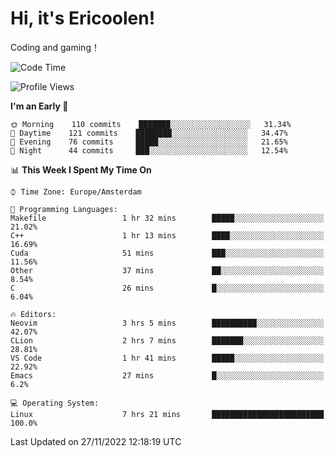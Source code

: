 # Hi, it's Ericoolen!
Coding and gaming！

<!--START_SECTION:waka-->
![Code Time](http://img.shields.io/badge/Code%20Time-538%20hrs%2038%20mins-blue)

![Profile Views](http://img.shields.io/badge/Profile%20Views-6-blue)

**I'm an Early 🐤** 

```text
🌞 Morning    110 commits    ███████░░░░░░░░░░░░░░░░░░   31.34% 
🌆 Daytime    121 commits    ████████░░░░░░░░░░░░░░░░░   34.47% 
🌃 Evening    76 commits     █████░░░░░░░░░░░░░░░░░░░░   21.65% 
🌙 Night      44 commits     ███░░░░░░░░░░░░░░░░░░░░░░   12.54%

```


📊 **This Week I Spent My Time On** 

```text
⌚︎ Time Zone: Europe/Amsterdam

💬 Programming Languages: 
Makefile                 1 hr 32 mins        █████░░░░░░░░░░░░░░░░░░░░   21.02% 
C++                      1 hr 13 mins        ████░░░░░░░░░░░░░░░░░░░░░   16.69% 
Cuda                     51 mins             ███░░░░░░░░░░░░░░░░░░░░░░   11.56% 
Other                    37 mins             ██░░░░░░░░░░░░░░░░░░░░░░░   8.54% 
C                        26 mins             █░░░░░░░░░░░░░░░░░░░░░░░░   6.04%

🔥 Editors: 
Neovim                   3 hrs 5 mins        ██████████░░░░░░░░░░░░░░░   42.07% 
CLion                    2 hrs 7 mins        ███████░░░░░░░░░░░░░░░░░░   28.81% 
VS Code                  1 hr 41 mins        █████░░░░░░░░░░░░░░░░░░░░   22.92% 
Emacs                    27 mins             █░░░░░░░░░░░░░░░░░░░░░░░░   6.2%

💻 Operating System: 
Linux                    7 hrs 21 mins       █████████████████████████   100.0%

```


 Last Updated on 27/11/2022 12:18:19 UTC
<!--END_SECTION:waka-->

